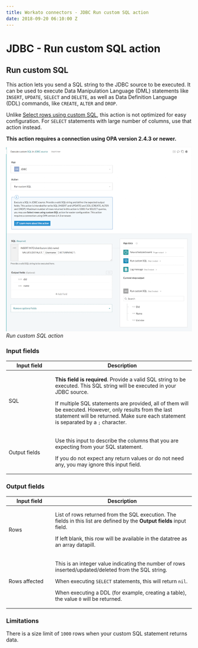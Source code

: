 ```yaml
---
title: Workato connectors - JDBC Run custom SQL action
date: 2018-09-20 06:10:00 Z
---
```


# JDBC - Run custom SQL action

## Run custom SQL

This action lets you send a SQL string to the JDBC source to be executed. It can be used to execute Data Manipulation Language (DML) statements like `INSERT`, `UPDATE`, `SELECT` and `DELETE`, as well as Data Definition Language (DDL) commands, like `CREATE`, `ALTER` and `DROP`.

Unlike [Select rows using custom SQL](/connectors/jdbc/select.md#select-rows-using-custom-sql), this action is not optimized for easy configuration. For `SELECT` statements with large number of columns, use that action instead.

**This action requires a connection using OPA version 2.4.3 or newer.**

![Run custom SQL action](/assets/images/jdbc/run_sql.png)
*Run custom SQL action*

### Input fields

<table class="unchanged rich-diff-level-one">
  <thead>
    <tr>
        <th width='25%'>Input field</th>
        <th>Description</th>
    </tr>
  </thead>
  <tbody>
    <tr>
      <td>SQL</td>
      <td>
        <p><b>This field is required</b>. Provide a valid SQL string to be executed. This SQL string will be executed in your JDBC source.</p>
        <p>If multiple SQL statements are provided, all of them will be executed. However, only results from the last statement will be returned. Make sure each statement is separated by a <code>;</code> character.</p>
      </td>
    </tr>
    <tr>
      <td>Output fields</td>
      <td>
        <p>Use this input to describe the columns that you are expecting from your SQL statement.</p>
        <p>If you do not expect any return values or do not need any, you may ignore this input field.</p>
      </td>
    </tr>
  </tbody>
</table>

### Output fields

<table class="unchanged rich-diff-level-one">
  <thead>
    <tr>
        <th width='25%'>Input field</th>
        <th>Description</th>
    </tr>
  </thead>
  <tbody>
    <tr>
      <td>Rows</td>
      <td>
        <p>List of rows returned from the SQL execution. The fields in this list are defined by the <b>Output fields</b> input field.</p>
        <p>If left blank, this row will be available in the datatree as an array datapill.</p>
      </td>
    </tr>
    <tr>
      <td>Rows affected</td>
      <td>
        <p>This is an integer value indicating the number of rows inserted/updated/deleted from the SQL string.</p>
        <p>When executing <code>SELECT</code> statements, this will return <code>nil</code>.</p>
        <p>When executing a DDL (for example, creating a table), the value <code>0</code> will be returned.</p.>
      </td>
    </tr>
  </tbody>
</table>

### Limitations

There is a size limit of `1000` rows when your custom SQL statement returns data.
